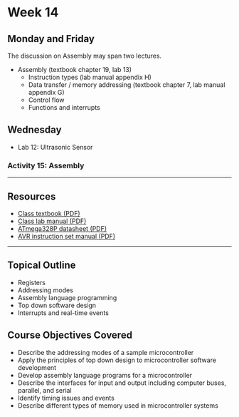 # Week 14

## Monday and Friday

The discussion on Assembly may span two lectures.

- Assembly (textbook chapter 19, lab 13)
  - Instruction types (lab manual appendix H)
  - Data transfer / memory addressing (textbook chapter 7, lab manual appendix G)
  - Control flow
  - Functions and interrupts

## Wednesday
- Lab 12: Ultrasonic Sensor


### Activity 15: Assembly

---

## Resources
- [Class textbook (PDF)](https://doctor-pasquale.com/wp-content/uploads/2021/02/The-Yellow-Book.pdf)
- [Class lab manual (PDF)](https://doctor-pasquale.com/wp-content/uploads/2023/05/ENGIN-2223-Lab-Manual.pdf)
- [ATmega328P datasheet (PDF)](https://doctor-pasquale.com/wp-content/uploads/2018/11/ATmega328P.pdf)
- [AVR instruction set manual (PDF)](https://ww1.microchip.com/downloads/en/DeviceDoc/AVR-Instruction-Set-Manual-DS40002198A.pdf)

---

## Topical Outline
- Registers
- Addressing modes
- Assembly language programming
- Top down software design
- Interrupts and real-time events

## Course Objectives Covered
- Describe the addressing modes of a sample microcontroller
- Apply the principles of top down design to microcontroller software development
- Develop assembly language programs for a microcontroller
- Describe the interfaces for input and output including computer buses, parallel, and serial
- Identify timing issues and events
- Describe different types of memory used in microcontroller systems
